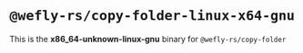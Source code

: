# `@wefly-rs/copy-folder-linux-x64-gnu`

This is the **x86_64-unknown-linux-gnu** binary for `@wefly-rs/copy-folder`
